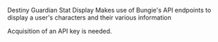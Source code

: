 Destiny Guardian Stat Display
Makes use of Bungie's API endpoints to display a user's characters and their various information

Acquisition of an API key is needed.
